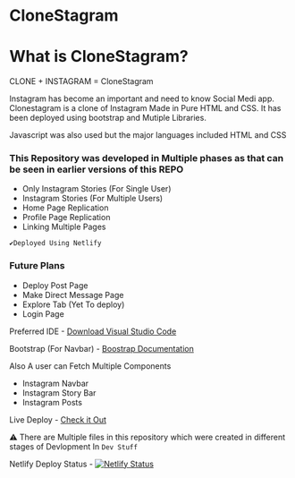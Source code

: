 <h1>CloneStagram</h1>

<h1>What is CloneStagram?</h1>

<p>CLONE + INSTAGRAM = CloneStagram</p>

<p>
Instagram has become an important and need to know Social Medi app. 
Clonestagram is a clone of Instagram Made in Pure HTML and CSS. 
It has been deployed using bootstrap and Mutiple Libraries. 

Javascript was also used but the major languages included HTML and CSS 
</p>

<h3>This Repository was developed in Multiple phases as that can be seen in earlier versions of this REPO</h3>

<ul>
<li>Only Instagram Stories (For Single User) </li>
<li>Instagram Stories (For Multiple Users) </li>
<li>Home Page Replication</li>
<li>Profile Page Replication</li>
<li>Linking Multiple Pages </li>
</ul>

`✔️Deployed Using Netlify`

<h3>Future Plans</h3>
<ul>
<li>Deploy Post Page</li>
<li>Make Direct Message Page</li>
<li>Explore Tab (Yet To deploy)</li>
<li>Login Page</li>
</ul>

Preferred IDE - <a href="https://code.visualstudio.com/download">Download Visual Studio Code</a>

Bootstrap (For Navbar) - <a href ="https://getbootstrap.com/">Boostrap Documentation</a>


Also A user can Fetch Multiple Components 

<ul>
<li>Instagram Navbar</li>
<li>Instagram Story Bar</li>
<li>Instagram Posts</li>
</ul>

Live Deploy - <a href="https://theclonestagram.netlify.app/">Check it Out</a>

⚠️ There are Multiple files in this repository which were created in different stages of Devlopment In `Dev Stuff`

Netlify Deploy Status -  [![Netlify Status](https://api.netlify.com/api/v1/badges/af849c3a-db01-49d6-b8c6-bd763c96dfe4/deploy-status)](https://app.netlify.com/sites/theclonestagram/deploys)


